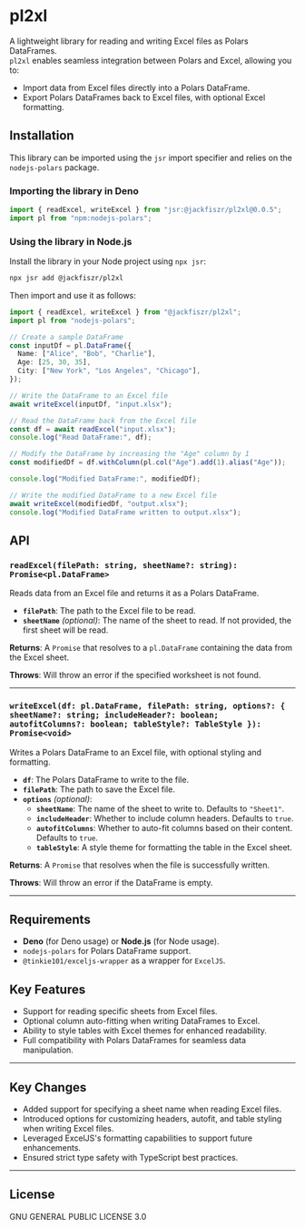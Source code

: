 # pl2xl

A lightweight library for reading and writing Excel files as Polars DataFrames.\
`pl2xl` enables seamless integration between Polars and Excel, allowing you to:

- Import data from Excel files directly into a Polars DataFrame.
- Export Polars DataFrames back to Excel files, with optional Excel formatting.

## Installation

This library can be imported using the `jsr` import specifier and relies on the
`nodejs-polars` package.

### Importing the library in Deno

```typescript
import { readExcel, writeExcel } from "jsr:@jackfiszr/pl2xl@0.0.5";
import pl from "npm:nodejs-polars";
```

### Using the library in Node.js

Install the library in your Node project using `npx jsr`:

```bash
npx jsr add @jackfiszr/pl2xl
```

Then import and use it as follows:

```typescript
import { readExcel, writeExcel } from "@jackfiszr/pl2xl";
import pl from "nodejs-polars";

// Create a sample DataFrame
const inputDf = pl.DataFrame({
  Name: ["Alice", "Bob", "Charlie"],
  Age: [25, 30, 35],
  City: ["New York", "Los Angeles", "Chicago"],
});

// Write the DataFrame to an Excel file
await writeExcel(inputDf, "input.xlsx");

// Read the DataFrame back from the Excel file
const df = await readExcel("input.xlsx");
console.log("Read DataFrame:", df);

// Modify the DataFrame by increasing the "Age" column by 1
const modifiedDf = df.withColumn(pl.col("Age").add(1).alias("Age"));

console.log("Modified DataFrame:", modifiedDf);

// Write the modified DataFrame to a new Excel file
await writeExcel(modifiedDf, "output.xlsx");
console.log("Modified DataFrame written to output.xlsx");
```

## API

### `readExcel(filePath: string, sheetName?: string): Promise<pl.DataFrame>`

Reads data from an Excel file and returns it as a Polars DataFrame.

- **`filePath`**: The path to the Excel file to be read.
- **`sheetName`** _(optional)_: The name of the sheet to read. If not provided,
  the first sheet will be read.

**Returns**: A `Promise` that resolves to a `pl.DataFrame` containing the data
from the Excel sheet.

**Throws**: Will throw an error if the specified worksheet is not found.

---

### `writeExcel(df: pl.DataFrame, filePath: string, options?: { sheetName?: string; includeHeader?: boolean; autofitColumns?: boolean; tableStyle?: TableStyle }): Promise<void>`

Writes a Polars DataFrame to an Excel file, with optional styling and
formatting.

- **`df`**: The Polars DataFrame to write to the file.
- **`filePath`**: The path to save the Excel file.
- **`options`** _(optional)_:
  - **`sheetName`**: The name of the sheet to write to. Defaults to `"Sheet1"`.
  - **`includeHeader`**: Whether to include column headers. Defaults to `true`.
  - **`autofitColumns`**: Whether to auto-fit columns based on their content.
    Defaults to `true`.
  - **`tableStyle`**: A style theme for formatting the table in the Excel sheet.

**Returns**: A `Promise` that resolves when the file is successfully written.

**Throws**: Will throw an error if the DataFrame is empty.

---

## Requirements

- **Deno** (for Deno usage) or **Node.js** (for Node usage).
- `nodejs-polars` for Polars DataFrame support.
- `@tinkie101/exceljs-wrapper` as a wrapper for `ExcelJS`.

## Key Features

- Support for reading specific sheets from Excel files.
- Optional column auto-fitting when writing DataFrames to Excel.
- Ability to style tables with Excel themes for enhanced readability.
- Full compatibility with Polars DataFrames for seamless data manipulation.

---

## Key Changes

- Added support for specifying a sheet name when reading Excel files.
- Introduced options for customizing headers, autofit, and table styling when
  writing Excel files.
- Leveraged ExcelJS's formatting capabilities to support future enhancements.
- Ensured strict type safety with TypeScript best practices.

---

## License

GNU GENERAL PUBLIC LICENSE 3.0
